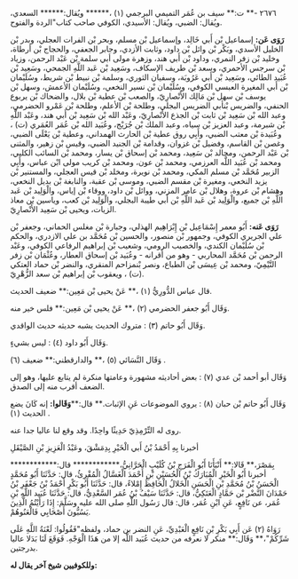 ٢٦٧٦ -** ت:** سيف بن عُمَر التميمي البرجمي (١) ،****** ويُقال:****** السعدي، ويُقال: الضبي، ويُقال: الأسيدي، الكوفي صاحب كتاب"الردة والفتوح.

**رَوَى عَن:** إسماعيل بْن أَبي خَالِد، وإسماعيل بْن مسلم، وبحر بْن الفرات العجلي، وبدر بْن الخليل الأسدي، وبَكْر بْن وائل بْن داود، وثابت الأزدي، وجابر الجعفي، والحجاج بْن أرطاة، وخليد بْن زفر النمري، وداود بْن أَبي هند، وزهرة مولى أبي سلمة بْن عَبْد الرحمن، وزياد بْن سرجس الأحمري، وسعد بْن طريف الإسكاف، وسَعِيد بْن عَبد اللَّهِ الجمحي، وسَعِيد بْن عُبَيد الطائي، وسَعِيد بْن أَبي عَرُوبَة، وسفيان الثوري، وسلمة بْن نبيط بْن شريط، وسُلَيْمان بْن أَبي المغيرة العبسي الكوفي، وسُلَيْمان بْن نسير النخعي، وسُلَيْمان الأعمش، وسهل بْن يوسف بْن سهل بْن مَالِك الأَنْصارِيّ، والصعب بْن عطية بْن بلال، والضحاك بْن يربوع الحنفي، والضريس بْنأبي الضريس البجلي، وطلحة بْن الأعلم، وطلحة بْن عَمْرو الحضرمي، وعبد الله بْن سَعِيد بْن ثابت بْن الجذع الأَنْصارِيّ، وعَبْد الله بْن سَعِيد بْن أَبي هند، وعَبْد اللَّهِ بْن شبرمة، وعبد العزيز بْن سياه، وعبد الملك بْن جُرَيْج، وعُبَيد الله بْن عُمَر العُمَري (ت) ، وعُبَيدة بْن معتب الضبي، وأَبِي روق عطية بْن الحارث الهمداني، وعطية بْن يَعْلَى الضبي، وغصن بْن القاسم، وفضيل بْن غزوان، وقدامة بْن الجنيد الضبي، وقيس بْن زهير، والمثنى بْن عَبْد الرحمن، ومجالد بْن سَعِيد، ومحمد بْن إسحاق بْن يسار، ومحمد بْن السائب الكلبي، ومحمد بْن عُبَيد اللَّه العرزمي، ومحمد بْن عون، ومحمد بْن كريب مولى ابْن عباس، وأَبِي الزبير مُحَمَّد بْن مسلم المكي، ومحمد بْن نويرة، ومخلد بْن قيس العجلي، والمستنير بْن يزيد النخعي، ومغيرة بْن مقسم الضبي، وموسى بْن عقبة، والنابغة بْن بديل النخعي، وهشام بْن عروة، وهلال بْن عامر المزني، ووائل بْن داود، ووقاء بْن إياس، والْوَلِيد بْن عَبد اللَّهِ بْن جميع، والْوَلِيد بْن عَبد اللَّهِ بْن أَبي طيبة البجلي، والْوَلِيد بْن كعب، وياسين بْن معاذ الزيات، ويحيى بْن سَعِيد الأَنْصارِيّ.

**رَوَى عَنه:** أَبُو معمر إِسْمَاعِيل بْن إِبْرَاهِيم الهذلي، وجبارة بْن مغلس الحماني، وجعفر بْن علي الجريري الكوفي، وجمهور بْن منصور، والحسين بْن مُحَمَّد بن علي الازدري، والحكم بْن سُلَيْمان الكندي، والخصيب الرومي، وشعيب بْن إبراهيم الرفاعي الكوفي، وعَبْد الرحمن بْن مُحَمَّد المحاربي - وهو من أقرانه - وعُبَيد بْن إسحاق العطار، وعُثْمَان بْن زفر التَّيْمِيّ، ومحمد بْن عِيسَى بْن الطباع، ونصر بْنمزاحم المنقري، والنضر بْن حماد العتكي (ت) ، ويعقوب بْن إبراهيم بْن سعد الزُّهْرِيّ.

قال عباس الدُّورِيُّ (١) ،** عَنْ يحيى بْن مَعِين:** ضعيف الحديث.

وَقَال أَبُو جعفر الحضرمي (٢) ،** عَنْ يحيى بْن مَعِين:** فلس خير منه.

وَقَال أَبُو حاتم (٣) : متروك الحديث يشبه حديثه حديث الواقدي.

وَقَال أَبُو داود (٤) : ليس بشيءٍ.

وَقَال النَّسَائي (٥) ،** والدارقطني:** ضعيف (٦) .

وَقَال أبو أحمد بْن عدي (٧) : بعض أحاديثه مشهورة وعامتها منكرة لم يتابع عليها، وهو إلى الضعف أقرب منه إلى الصدق.

وَقَال أَبُو حاتم بْن حبان (٨) : يروي الموضوعات عَنِ الإثبات.** قال:****وَقَالوا:** إنه كَانَ يضع الحديث (١) .

روى له التِّرْمِذِيّ حَدِيثًا واحِدًا. وقد وقع لنا عاليا جدا عنه.

أخبرنا بِهِ أَحْمَدُ بْنُ أَبي الْخَيْرِ بِدِمَشْقَ، وعَبْدُ الْعَزِيزِ بْنِ الصَّيْقَلِ

بِمَصْرَ،** قَالا:** أَنْبَأَنَا أَبُو الْفَرَجِ بْنُ كُلَيْبٍ الْحَرَّانِيُّ،************ قال:************ أخبرنا أَبُو الْخَيْرِ الْمُبَارَكُ بْنُ الْحُسَيْنِ بْنِ أَحْمَدَ الْغَسَّالُ الْمُقْرِئُ، قال: حَدَّثَنَا أَبُو مُحَمَّدٍ الْحَسَنُ بْنُ مُحَمَّدِ بْنِ الْحَسَنِ الْخَلالُ الْحَافِظُ إِمْلاءً، قال: حَدَّثَنَا أَبُو بَكْرٍ أَحْمَدُ بْنُ جَعْفَرِ بْنُ حَمْدَانَ النَّضْر بْن حَمَّادٍ الْعَتَكِيُّ، قال: حَدَّثَنَا سَيْفُ بْنُ عُمَر السَّعْدِيُّ، قال: حَدَّثَنَا عُبَيد اللَّهِ بْنِ عُمَر، عن نَافِعٍ، عَنِ ابْنِ عُمَر، قال: قال رَسُول اللَّهِ صلى الله عليه وسَلَّمَ: إِذَا رَأَيْتُمُ الَّذِينَ يَسُبُّونَ أَصْحَابِي فَالْعَنُوهُمْ.

رَوَاهُ (٢) عَن أَبِي بَكْرِ بْنِ نَافِعٍ الْعَبْدِيِّ، عَنِ النضر بن حماد، ولفظه"فَقُولُوا: لَعْنَةُ اللَّهِ عَلَى شَرِّكُمْ"،** وَقَال:** منكر لا نعرفه من حديث عُبَيد اللَّه إلا من هَذَا الْوَجْهِ. فَوَقَعَ لَنَا بَدَلا عاليا بدرجتين.

**وللكوفيين شيخ آخر يقال له:**
